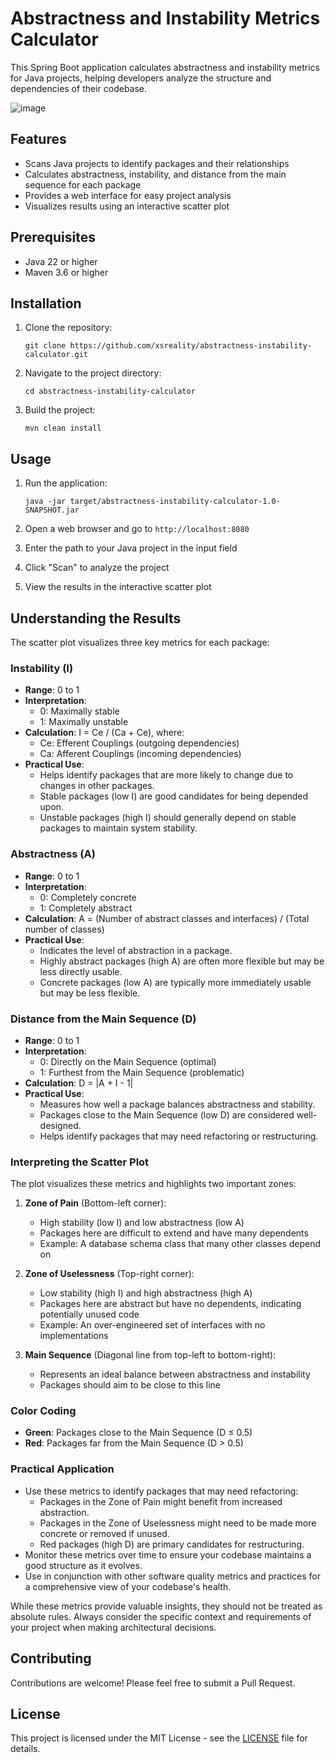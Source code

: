# Abstractness and Instability Metrics Calculator

This Spring Boot application calculates abstractness and instability metrics for Java projects, helping developers analyze the structure and dependencies of their codebase.

![image](https://github.com/user-attachments/assets/c66e6c52-ccd3-4410-bc0d-ac3941ce122d)

## Features

- Scans Java projects to identify packages and their relationships
- Calculates abstractness, instability, and distance from the main sequence for each package
- Provides a web interface for easy project analysis
- Visualizes results using an interactive scatter plot

## Prerequisites

- Java 22 or higher
- Maven 3.6 or higher

## Installation

1. Clone the repository:
   ```
   git clone https://github.com/xsreality/abstractness-instability-calculator.git
   ```

2. Navigate to the project directory:
   ```
   cd abstractness-instability-calculator
   ```

3. Build the project:
   ```
   mvn clean install
   ```

## Usage

1. Run the application:
   ```
   java -jar target/abstractness-instability-calculator-1.0-SNAPSHOT.jar
   ```

2. Open a web browser and go to `http://localhost:8080`

3. Enter the path to your Java project in the input field

4. Click "Scan" to analyze the project

5. View the results in the interactive scatter plot

## Understanding the Results

The scatter plot visualizes three key metrics for each package:

### Instability (I)
- **Range**: 0 to 1
- **Interpretation**: 
  - 0: Maximally stable
  - 1: Maximally unstable
- **Calculation**: I = Ce / (Ca + Ce), where:
  - Ce: Efferent Couplings (outgoing dependencies)
  - Ca: Afferent Couplings (incoming dependencies)
- **Practical Use**: 
  - Helps identify packages that are more likely to change due to changes in other packages.
  - Stable packages (low I) are good candidates for being depended upon.
  - Unstable packages (high I) should generally depend on stable packages to maintain system stability.

### Abstractness (A)
- **Range**: 0 to 1
- **Interpretation**:
  - 0: Completely concrete
  - 1: Completely abstract
- **Calculation**: A = (Number of abstract classes and interfaces) / (Total number of classes)
- **Practical Use**:
  - Indicates the level of abstraction in a package.
  - Highly abstract packages (high A) are often more flexible but may be less directly usable.
  - Concrete packages (low A) are typically more immediately usable but may be less flexible.

### Distance from the Main Sequence (D)
- **Range**: 0 to 1
- **Interpretation**:
  - 0: Directly on the Main Sequence (optimal)
  - 1: Furthest from the Main Sequence (problematic)
- **Calculation**: D = |A + I - 1|
- **Practical Use**:
  - Measures how well a package balances abstractness and stability.
  - Packages close to the Main Sequence (low D) are considered well-designed.
  - Helps identify packages that may need refactoring or restructuring.

### Interpreting the Scatter Plot

The plot visualizes these metrics and highlights two important zones:

1. **Zone of Pain** (Bottom-left corner):
   - High stability (low I) and low abstractness (low A)
   - Packages here are difficult to extend and have many dependents
   - Example: A database schema class that many other classes depend on

2. **Zone of Uselessness** (Top-right corner):
   - Low stability (high I) and high abstractness (high A)
   - Packages here are abstract but have no dependents, indicating potentially unused code
   - Example: An over-engineered set of interfaces with no implementations

3. **Main Sequence** (Diagonal line from top-left to bottom-right):
   - Represents an ideal balance between abstractness and instability
   - Packages should aim to be close to this line

### Color Coding
- **Green**: Packages close to the Main Sequence (D ≤ 0.5)
- **Red**: Packages far from the Main Sequence (D > 0.5)

### Practical Application
- Use these metrics to identify packages that may need refactoring:
  - Packages in the Zone of Pain might benefit from increased abstraction.
  - Packages in the Zone of Uselessness might need to be made more concrete or removed if unused.
  - Red packages (high D) are primary candidates for restructuring.
- Monitor these metrics over time to ensure your codebase maintains a good structure as it evolves.
- Use in conjunction with other software quality metrics and practices for a comprehensive view of your codebase's health.

While these metrics provide valuable insights, they should not be treated as absolute rules. Always consider the specific context and requirements of your project when making architectural decisions.

## Contributing

Contributions are welcome! Please feel free to submit a Pull Request.

## License

This project is licensed under the MIT License - see the [LICENSE](LICENSE) file for details.

